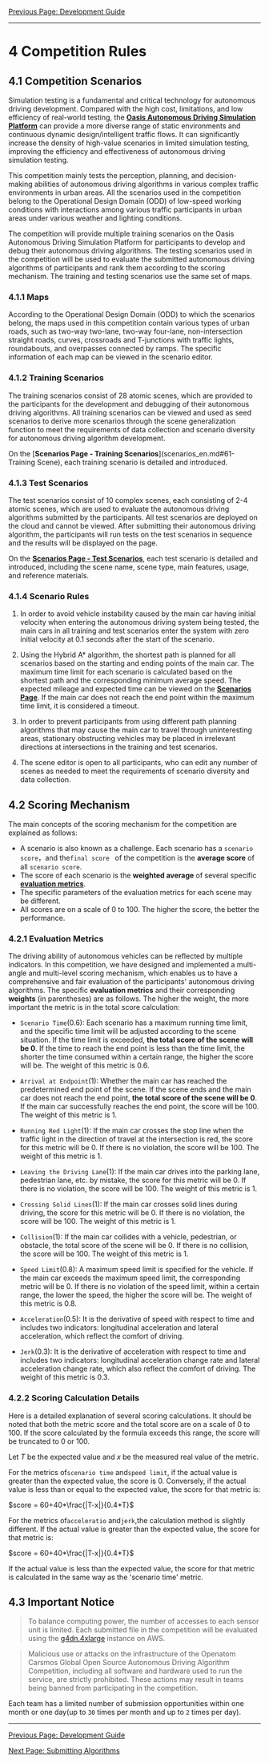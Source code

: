 [Previous Page: Development Guide](start_en.md)

***
# 4 Competition Rules

## 4.1 Competition Scenarios

Simulation testing is a fundamental and critical technology for autonomous driving development. Compared with the high cost, limitations, and low efficiency of real-world testing, the [**Oasis Autonomous Driving Simulation Platform**](https://guardstrike.com/tech.html) can provide a more diverse range of static environments and continuous dynamic design/intelligent traffic flows. It can significantly increase the density of high-value scenarios in limited simulation testing, improving the efficiency and effectiveness of autonomous driving simulation testing.

This competition mainly tests the perception, planning, and decision-making abilities of autonomous driving algorithms in various complex traffic environments in urban areas. All the scenarios used in the competition belong to the Operational Design Domain (ODD) of low-speed working conditions with interactions among various traffic participants in urban areas under various weather and lighting conditions.

The competition will provide multiple training scenarios on the Oasis Autonomous Driving Simulation Platform for participants to develop and debug their autonomous driving algorithms. The testing scenarios used in the competition will be used to evaluate the submitted autonomous driving algorithms of participants and rank them according to the scoring mechanism. The training and testing scenarios use the same set of maps.

### 4.1.1 Maps

According to the Operational Design Domain (ODD) to which the scenarios belong, the maps used in this competition contain various types of urban roads, such as two-way two-lane, two-way four-lane, non-intersection straight roads, curves, crossroads and T-junctions with traffic lights, roundabouts, and overpasses connected by ramps. The specific information of each map can be viewed in the scenario editor.

### 4.1.2 Training Scenarios

The training scenarios consist of 28 atomic scenes, which are provided to the participants for the development and debugging of their autonomous driving algorithms. All training scenarios can be viewed and used as seed scenarios to derive more scenarios through the scene generalization function to meet the requirements of data collection and scenario diversity for autonomous driving algorithm development.

On the [**Scenarios Page - Training Scenarios**](scenarios_en.md#61-Training Scene), each training scenario is detailed and introduced.

### 4.1.3 Test Scenarios

The test scenarios consist of 10 complex scenes, each consisting of 2-4 atomic scenes, which are used to evaluate the autonomous driving algorithms submitted by the participants. All test scenarios are deployed on the cloud and cannot be viewed. After submitting their autonomous driving algorithm, the participants will run tests on the test scenarios in sequence and the results will be displayed on the page.

On the [**Scenarios Page - Test Scenarios**](scenarios_en.md#62-Testing-Scenarios), each test scenario is detailed and introduced, including the scene name, scene type, main features, usage, and reference materials.

### 4.1.4 Scenario Rules

1. In order to avoid vehicle instability caused by the main car having initial velocity when entering the autonomous driving system being tested, the main cars in all training and test scenarios enter the system with zero initial velocity at 0.1 seconds after the start of the scenario.

2. Using the Hybrid A* algorithm, the shortest path is planned for all scenarios based on the starting and ending points of the main car. The maximum time limit for each scenario is calculated based on the shortest path and the corresponding minimum average speed. The expected mileage and expected time can be viewed on the [**Scenarios Page**](scenarios_en.md). If the main car does not reach the end point within the maximum time limit, it is considered a timeout.

3. In order to prevent participants from using different path planning algorithms that may cause the main car to travel through uninteresting areas, stationary obstructing vehicles may be placed in irrelevant directions at intersections in the training and test scenarios.

4. The scene editor is open to all participants, who can edit any number of scenes as needed to meet the requirements of scenario diversity and data collection.

   

## 4.2 Scoring Mechanism

The main concepts of the scoring mechanism for the competition are explained as follows:

- A scenario is also known as a challenge. Each scenario has a ` scenario score `，and the`final score ` of the competition is the **average score** of all `scenario score`.
- The score of each scenario is the **weighted average** of several specific [**evaluation metrics**](rules_enn.md#311-evaluation-metrics).
- The specific parameters of the evaluation metrics for each scene may be different.
- All scores are on a scale of 0 to 100. The higher the score, the better the performance.

### 4.2.1 Evaluation Metrics

The driving ability of autonomous vehicles can be reflected by multiple indicators. In this competition, we have designed and implemented a multi-angle and multi-level scoring mechanism, which enables us to have a comprehensive and fair evaluation of the participants' autonomous driving algorithms. The specific **evaluation metrics** and their corresponding **weights** (in parentheses) are as follows. The higher the weight, the more important the metric is in the total score calculation:

- `Scenario Time`(0.6): Each scenario has a maximum running time limit, and the specific time limit will be adjusted according to the scene situation. If the time limit is exceeded, **the total score of the scene will be 0**. If the time to reach the end point is less than the time limit, the shorter the time consumed within a certain range, the higher the score will be. The weight of this metric is 0.6.

- `Arrival at Endpoint`(1): Whether the main car has reached the predetermined end point of the scene. If the scene ends and the main car does not reach the end point, **the total score of the scene will be 0**. If the main car successfully reaches the end point, the score will be 100. The weight of this metric is 1.

- `Running Red Light`(1): If the main car crosses the stop line when the traffic light in the direction of travel at the intersection is red, the score for this metric will be 0. If there is no violation, the score will be 100. The weight of this metric is 1.

- `Leaving the Driving Lane`(1): If the main car drives into the parking lane, pedestrian lane, etc. by mistake, the score for this metric will be 0. If there is no violation, the score will be 100. The weight of this metric is 1.

- `Crossing Solid Lines`(1): If the main car crosses solid lines during driving, the score for this metric will be 0. If there is no violation, the score will be 100. The weight of this metric is 1.

- `Collision`(1): If the main car collides with a vehicle, pedestrian, or obstacle, the total score of the scene will be 0. If there is no collision, the score will be 100. The weight of this metric is 1.

- `Speed Limit`(0.8): A maximum speed limit is specified for the vehicle. If the main car exceeds the maximum speed limit, the corresponding metric will be 0. If there is no violation of the speed limit, within a certain range, the lower the speed, the higher the score will be. The weight of this metric is 0.8.

- `Acceleration`(0.5): It is the derivative of speed with respect to time and includes two indicators: longitudinal acceleration and lateral acceleration, which reflect the comfort of driving.

- `Jerk`(0.3): It is the derivative of acceleration with respect to time and includes two indicators: longitudinal acceleration change rate and lateral acceleration change rate, which also reflect the comfort of driving. The weight of this metric is 0.3.

### 4.2.2 Scoring Calculation Details

Here is a detailed explanation of several scoring calculations. It should be noted that both the metric score and the total score are on a scale of 0 to 100. If the score calculated by the formula exceeds this range, the score will be truncated to 0 or 100.

Let *T* be the expected value and *x* be the measured real value of the metric.

For the metrics of`scenario time` and`speed limit`, if the actual value is greater than the expected value, the score is 0. Conversely, if the actual value is less than or equal to the expected value, the score for that metric is:

$score = 60+40*\frac{|T-x|}{0.4*T}$

For the metrics of`acceleratio` and`jerk`,the calculation method is slightly different. If the actual value is greater than the expected value, the score for that metric is:

$score = 60+40*\frac{|T-x|}{0.4*T}$

If the actual value is less than the expected value, the score for that metric is calculated in the same way as the 'scenario time' metric.

## 4.3 Important Notice

> To balance computing power, the number of accesses to each sensor unit is limited. Each submitted file in the competition will be evaluated using the [g4dn.4xlarge](https://aws.amazon.com/ec2/instance-types/g4/) instance on AWS.

> Malicious use or attacks on the infrastructure of the Openatom Carsmos Global Open Source Autonomous Driving Algorithm Competition, including all software and hardware used to run the service, are strictly prohibited. These actions may result in teams being banned from participating in the competition.

Each team has a limited number of submission opportunities within one month or one day(up to `30` times per month and up to `2` times per day).

***

[Previous Page: Development Guide](start_en.md)

[Next Page: Submitting Algorithms](submit_en.md)